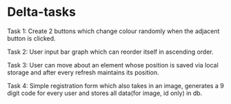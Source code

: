 # Delta-tasks 

Task 1: Create 2 buttons which change colour randomly when the adjacent button is clicked.

Task 2: User input bar graph which can reorder itself in ascending order.

Task 3: User can move about an element whose position is saved via local storage and after every refresh maintains its position.

Task 4: Simple registration form which also takes in an image, generates a 9 digit code for every user and stores all data(for image, id only) in db.

